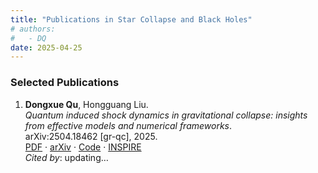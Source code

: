 ```yaml
---
title: "Publications in Star Collapse and Black Holes"
# authors:
#   - DQ
date: 2025-04-25
---
```


### Selected Publications

1. **Dongxue Qu**, Hongguang Liu.  
   *Quantum induced shock dynamics in gravitational collapse: insights from effective models and numerical frameworks*.  
   arXiv:2504.18462 [gr-qc], 2025.  
   [PDF](https://arxiv.org/pdf/2504.18462) · [arXiv](https://arxiv.org/abs/2504.18462) · [Code](https://github.com/qudx54632/Shock-wave-project) · [INSPIRE](https://inspirehep.net/literature/2915637)  
   _Cited by_: <span id="citecount">updating…</span>

<script>
fetch("https://inspirehep.net/api/literature/2915637")
  .then(res => res.json())
  .then(data => {
    const count = data.metadata?.citation_count ?? "0";
    document.getElementById("citecount").innerText = count;
  });
</script>